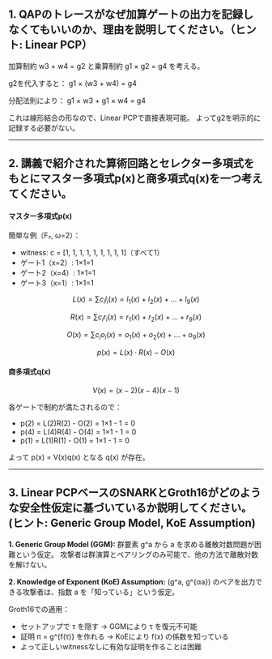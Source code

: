 ## 1. QAPのトレースがなぜ加算ゲートの出力を記録しなくてもいいのか、理由を説明してください。（ヒント: Linear PCP）

加算制約 w3 + w4 = g2 と乗算制約 g1 × g2 = g4 を考える。

g2を代入すると：
g1 × (w3 + w4) = g4

分配法則により：
g1 × w3 + g1 × w4 = g4

これは線形結合の形なので、Linear PCPで直接表現可能。
よってg2を明示的に記録する必要がない。

---

## 2. 講義で紹介された算術回路とセレクター多項式をもとにマスター多項式p(x)と商多項式q(x)を一つ考えてください。

#### マスター多項式p(x)

簡単な例（F₇, ω=2）：
- witness: c = [1, 1, 1, 1, 1, 1, 1, 1, 1]（すべて1）
- ゲート1（x=2）: 1×1=1
- ゲート2（x=4）: 1×1=1
- ゲート3（x=1）: 1×1=1

$$
L(x) = \sum c_i l_i(x) = l_1(x) + l_2(x) + ... + l_9(x)
$$

$$
R(x) = \sum c_i r_i(x) = r_1(x) + r_2(x) + ... + r_9(x)
$$

$$
O(x) = \sum c_i o_i(x) = o_1(x) + o_2(x) + ... + o_9(x)
$$

$$
p(x) = L(x) \cdot R(x) - O(x)
$$

#### 商多項式q(x)

$$
V(x) = (x-2)(x-4)(x-1)
$$

各ゲートで制約が満たされるので：
- p(2) = L(2)R(2) - O(2) = 1×1 - 1 = 0
- p(4) = L(4)R(4) - O(4) = 1×1 - 1 = 0
- p(1) = L(1)R(1) - O(1) = 1×1 - 1 = 0

よって p(x) = V(x)q(x) となる q(x) が存在。

---

## 3. Linear PCPベースのSNARKとGroth16がどのような安全性仮定に基づいているか説明してください。(ヒント: Generic Group Model, KoE Assumption)

**1. Generic Group Model (GGM):**
群要素 g^a から a を求める離散対数問題が困難という仮定。
攻撃者は群演算とペアリングのみ可能で、他の方法で離散対数を解けない。

**2. Knowledge of Exponent (KoE) Assumption:**
(g^a, g^{αa}) のペアを出力できる攻撃者は、指数 a を「知っている」という仮定。

Groth16での適用：
- セットアップで τ を隠す → GGMにより τ を復元不可能
- 証明 π = g^{f(τ)} を作れる → KoEにより f(x) の係数を知っている
- よって正しいwitnessなしに有効な証明を作ることは困難